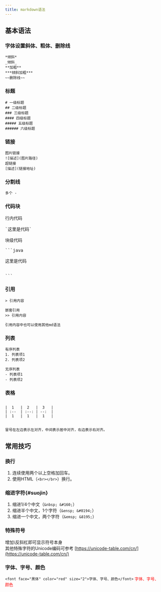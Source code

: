 ```yaml
---
title: markdown语法
---
```


## 基本语法
### 字体设置斜体、粗体、删除线
```
*倾斜*  
_倾斜_  
**加粗**  
***倾斜加粗***  
~~删除线~~  
```

### 标题
```
# 一级标题  
## 二级标题  
### 三级标题  
#### 四级标题  
##### 五级标题  
###### 六级标题  
```


### 链接
```
图片链接  
![描述](图片路径)  
超链接  
[描述](链接地址)  
```

### 分割线
```
多个 -
```

### 代码块

<pre>
行内代码  

`这里是代码`   

块级代码  

```java   

这里是代码  


```
</pre>

### 引用
```
> 引用内容  
  
嵌套引用  
>> 引用内容
  
引用内容中也可以使用其他md语法
```

### 列表
```
有序列表
1. 列表项1
2. 列表项2

无序列表
- 列表项1
- 列表项2
```

### 表格
```

|  1   |  2   |  3   |  
| :--  | :--: | --:  |  
|  1   |  1   |  1   |  
  
  
冒号在左边表示左对齐，中间表示居中对齐，右边表示右对齐。
```


## 常用技巧

### 换行
1. 连续使用两个以上空格加回车。
2. 使用HTML（`<br></br>`）换行。

### 缩进字符{#suojin}
1. 缩进1/4个中文（`&nbsp; &#160;`）
2. 缩进半个中文，1个字符（`&ensp; &#8194;`）
3. 缩进一个中文，两个字符（`&emsp; &8195;`）

### 特殊符号
增加\反斜杠即可显示符号本身  
其他特殊字符的Unicode编码可参考 [https://unicode-table.com/cn/](https://unicode-table.com/cn/)

### 字体、字号、颜色

`<font face="黑体" color="red" size="2">字体、字号、颜色</font>`
<font face="黑体" color="red" size="2">字体、字号、颜色</font>


